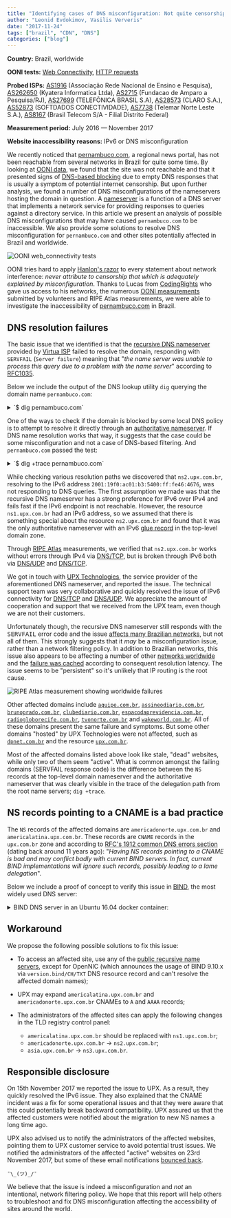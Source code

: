 ```yaml
---
title: "Identifying cases of DNS misconfiguration: Not quite censorship"
author: "Leonid Evdokimov, Vasilis Ververis"
date: "2017-11-24"
tags: ["brazil", "CDN", "DNS"]
categories: ["blog"]
---
```


**Country:** Brazil, worldwide

**OONI tests:** [Web Connectivity](https://ooni.torproject.org/nettest/web-connectivity/),
[HTTP requests](https://ooni.torproject.org/nettest/http-requests/)

**Probed ISPs:** [AS1916](https://stat.ripe.net/AS1916) (Associação Rede Nacional de Ensino e Pesquisa),
[AS262650](https://stat.ripe.net/AS262650) (Kyatera Informatica Ltda),
[AS2715](https://stat.ripe.net/AS2715) (Fundacao de Amparo a Pesquisa/RJ),
[AS27699](https://stat.ripe.net/AS27699) (TELEFÔNICA BRASIL S.A),
[AS28573](https://stat.ripe.net/AS28573) (CLARO S.A.),
[AS52873](https://stat.ripe.net/AS52873) (SOFTDADOS CONECTIVIDADE),
[AS7738](https://stat.ripe.net/AS7738) (Telemar Norte Leste S.A.),
[AS8167](https://stat.ripe.net/AS8167) (Brasil Telecom S/A - Filial Distrito Federal)

**Measurement period:** July 2016 — November 2017

**Website inaccessibility reasons:** IPv6 or DNS misconfiguration

We recently noticed that [pernambuco.com](http://pernambuco.com), a
regional news portal, has not been reachable from several networks in Brazil for quite some
time. By looking at [OONI data](/post/not-quite-network-censorship/measurements.br.pernambuco.csv), we found that the site was not reachable and that it presented signs of [DNS-based
blocking](https://explorer.ooni.torproject.org/measurement/s3YPvS70pxtUQXG5qLv8z2wfafZ98eUzCmxcbYkvSRELpYS2mBWksZCacvAr5GqS?input=http:%2F%2Fwww.pernambuco.com%2Fdiario)
due to empty DNS responses that is usually a symptom of potential internet censorship. But upon further analysis, we found a number of DNS
misconfigurations of the nameservers hosting the domain in question. A
[nameserver](https://en.wikipedia.org/wiki/Name_server) is a function of a DNS server that implements a
network service for providing responses to queries against a directory service.
In this article we present an analysis of possible DNS misconfigurations that
may have caused `pernambuco.com` to be inaccessible. We also provide some
solutions to resolve DNS misconfiguration for `pernambuco.com` and other sites potentially affected in Brazil and worldwide.

![OONI web_connectivity tests](/post/not-quite-network-censorship/measurements.br.pernambuco.png)

OONI tries hard to apply [Hanlon's razor](https://en.wikipedia.org/wiki/Hanlon%27s_razor) to every statement about network
interference: *never attribute to censorship that which is adequately explained
by misconfiguration*. Thanks to Lucas from [CodingRights](https://www.codingrights.org/) who gave us access to
his networks, the numerous [OONI measurements](https://api.ooni.io/files/by_country/BR) submitted by
volunteers and RIPE Atlas measurements, we were able to investigate the inaccessibility of
[pernambuco.com](http://pernambuco.com) in Brazil.

## DNS resolution failures

The basic issue that we identified is that the [recursive DNS nameserver](https://en.wikipedia.org/wiki/Domain_Name_System#Recursive_and_caching_name_server)
provided by [Virtua ISP](https://stat.ripe.net/AS28573) failed to resolve the
domain, responding with `SERVFAIL` (`Server failure`) meaning that "*the name
server was unable to process this query due to a problem with the name
server*" according to [RFC1035](https://tools.ietf.org/html/rfc1035).

Below we include the output of the DNS lookup utility `dig` querying the domain name
`pernambuco.com`:

<details><summary>`$ dig pernambuco.com`</summary>
<pre><code>
; <<>> DiG 9.9.5-9+deb8u12-Debian <<>> pernambuco.com
;; global options: +cmd
;; Got answer:
;; ->>HEADER<<- opcode: QUERY, status: SERVFAIL, id: 17644
;; flags: qr rd ra; QUERY: 1, ANSWER: 0, AUTHORITY: 0, ADDITIONAL: 1
&nbsp;
;; OPT PSEUDOSECTION:
; EDNS: version: 0, flags:; udp: 4096
;; QUESTION SECTION:
;pernambuco.com.                        IN      A
&nbsp;
;; Query time: 14 msec
;; SERVER: 181.213.132.2#53(181.213.132.2)
;; WHEN: Tue Nov 14 16:27:07 UTC 2017
;; MSG SIZE  rcvd: 43
</code></pre></details>

One of the ways to check if the domain is blocked by some local DNS policy is
to attempt to resolve it directly through an [authoritative nameserver](https://en.wikipedia.org/wiki/Domain_Name_System#Authoritative_name_server).
If DNS name resolution works that way, it suggests that the case could be some
misconfiguration and not a case of DNS-based filtering. And `pernambuco.com`
passed the test:

<details><summary>`$ dig +trace pernambuco.com`</summary>
<pre><code>
; <<>> DiG 9.9.5-9+deb8u12-Debian <<>> +trace pernambuco.com
;; global options: +cmd
.                       369185  IN      NS      h.root-servers.net.
.                       369185  IN      NS      i.root-servers.net.
.                       369185  IN      NS      e.root-servers.net.
.                       369185  IN      NS      d.root-servers.net.
.                       369185  IN      NS      m.root-servers.net.
.                       369185  IN      NS      f.root-servers.net.
.                       369185  IN      NS      j.root-servers.net.
.                       369185  IN      NS      b.root-servers.net.
.                       369185  IN      NS      k.root-servers.net.
.                       369185  IN      NS      c.root-servers.net.
.                       369185  IN      NS      a.root-servers.net.
.                       369185  IN      NS      l.root-servers.net.
.                       369185  IN      NS      g.root-servers.net.
;; Received 811 bytes from 181.213.132.2#53(181.213.132.2) in 2116 ms
&nbsp;
com.                    172800  IN      NS      a.gtld-servers.net.
com.                    172800  IN      NS      l.gtld-servers.net.
com.                    172800  IN      NS      c.gtld-servers.net.
com.                    172800  IN      NS      b.gtld-servers.net.
com.                    172800  IN      NS      j.gtld-servers.net.
com.                    172800  IN      NS      g.gtld-servers.net.
com.                    172800  IN      NS      d.gtld-servers.net.
com.                    172800  IN      NS      m.gtld-servers.net.
com.                    172800  IN      NS      k.gtld-servers.net.
com.                    172800  IN      NS      i.gtld-servers.net.
com.                    172800  IN      NS      e.gtld-servers.net.
com.                    172800  IN      NS      f.gtld-servers.net.
com.                    172800  IN      NS      h.gtld-servers.net.
com.                    86400   IN      DS      30909 8 2 E2D3C916F6DEEAC73294E8268FB5885044A833FC5459588F4A9184CF C41A5766
com.                    86400   IN      RRSIG   DS 8 1 86400 20171127050000 20171114040000 46809 . QSfUCjfWB2/Ulx1L/6BmpR3glCR6vAvtK+N9E332aJ9luPLQ9hycjiZp 4PoEWaDTDt4vQgL6pzgKNt+sGgr3lmbtJAnFEHAKPy/TBv/T8KhcApv8 Ceuwv/yUB1Oo5sUtppNVtNHQKm+jqUQ+MWQe9YNMPTrOi5dT2A3qYktg zhI9fk9gcqNfJkn/Vd/Ol1o+zLqP+yy9MY+xBjky2MPaXY4EaGnZWSQn UCyYH95k0WOuvHl6Q0EYe4jEAqQGQnMjGR/dFHF7WbARoqR92/Ahfsvr 2eAF2CcuIi5/cRKJr10Us3v3QvytZqvhwA6bzu292NYQIS0talFlATDF JRw9vQ==
;; Received 1174 bytes from 192.33.4.12#53(c.root-servers.net) in 3656 ms
&nbsp;
pernambuco.com.         172800  IN      NS      americalatina.upx.com.br.
pernambuco.com.         172800  IN      NS      americadonorte.upx.com.br.
CK0POJMG874LJREF7EFN8430QVIT8BSM.com. 86400 IN NSEC3 1 1 0 - CK0Q1GIN43N1ARRC9OSM6QPQR81H5M9A NS SOA RRSIG DNSKEY NSEC3PARAM
CK0POJMG874LJREF7EFN8430QVIT8BSM.com. 86400 IN RRSIG NSEC3 8 2 86400 20171121054756 20171114043756 11324 com. b6a2rTyPdGqgyTGlHBQTry29KsYLpCTg2syg3DiYm4TU2zKm4AgtUmv3 NAnteEWIwXutUsWN1XOri34PxDm9CAcmxKKYN82lXHSnF4O8oEuZJ1Gf Go2D9a8GFCV44T4Cff4MBugeDtUyHwp+yd96IzH+2WtSbJRN/WswmtGI ylA=
CIP56NHTT7TEO7BIRQFIOVC1GSDSNFD0.com. 86400 IN NSEC3 1 1 0 - CIP5L6DBFHE9UAL3LG0PVN426ILSC3GJ NS DS RRSIG
CIP56NHTT7TEO7BIRQFIOVC1GSDSNFD0.com. 86400 IN RRSIG NSEC3 8 2 86400 20171120055405 20171113044405 11324 com. bLisStF5rB/gXGaHOMV9it6Qg4JcERGbaBlvP7KRDyj7d1LlTyjZHWmt V3B2LS0vdjCMlEDxqqwPsO3mL/1GF8WX0z7qrsWf5qYxuegxikhLDamK s9qOIIdFsdNDhnloPa9+e7p9PwM5B0jR07I778+2E7PRIUXZP7D3BSLF K4w=
;; Received 595 bytes from 192.42.93.30#53(g.gtld-servers.net) in 534 ms
&nbsp;
pernambuco.com.         14400   IN      A       45.79.193.247
pernambuco.com.         86400   IN      NS      ns2.upx.com.br.
pernambuco.com.         86400   IN      NS      ns1.upx.com.br.
;; Received 193 bytes from 2804:2870:2:1::31#53(americalatina.upx.com.br) in 132 ms
</code></pre></details>

While checking various resolution paths we discovered that `ns2.upx.com.br`,
resolving to the IPv6 address `2001:19f0:ac01:b3:5400:ff:fe46:4676`, was not
responding to DNS queries. The first assumption we made was that the recursive
DNS nameserver has a strong preference for IPv6 over IPv4 and fails fast if the
IPv6 endpoint is not reachable. However, the resource `ns1.upx.com.br` had an
IPv6 address, so we assumed that there is something special about the resource
`ns2.upx.com.br` and found that it was the only authoritative nameserver
with an IPv6
[glue record](https://en.wikipedia.org/wiki/Domain_Name_System#Circular_dependencies_and_glue_records)
in the top-level domain zone.

Through [RIPE Atlas](https://atlas.ripe.net) measurements, we verified that `ns2.upx.com.br` works without
errors through IPv4 via
[DNS/TCP](https://atlas.ripe.net/measurements/10197953/#!probes), but is broken
through IPv6 both via
[DNS/UDP](https://atlas.ripe.net/measurements/10197871/#!probes) and
[DNS/TCP](https://atlas.ripe.net/measurements/10197872/#!probes).

We got in touch with [UPX Technologies](https://www.upx.com/), the service provider of the aforementioned DNS
nameserver, and reported the issue. The
technical support team was very collaborative and quickly resolved the issue of
IPv6 connectivity for
[DNS/TCP](https://atlas.ripe.net/measurements/10199076/#!probes) and
[DNS/UDP](https://atlas.ripe.net/measurements/10199080/#!probes). We appreciate
the amount of cooperation and support that we received from the UPX team, even though we are not
their customers.

Unfortunately though, the recursive DNS nameserver still responds with the
<tt>SERVFAIL</tt> error code and the issue [affects many Brazilian
networks](https://atlas.ripe.net/measurements/10203306/?filter=&diversity-picker=5&aggregator=&show_only=SERVFAIL#!map), but not
all of them. This strongly suggests that it *may* be a
misconfiguration issue, rather than a network filtering policy. In addition to Brazilian networks, this
issue also appears to be affecting a number of other
[networks worldwide](https://atlas.ripe.net/measurements/10203314/?filter=&diversity-picker=5&aggregator=&show_only=SERVFAIL#!map) and
the [failure was cached](https://atlas.ripe.net/measurements/10204036/#!probes)
according to consequent resolution latency. The issue seems to be "persistent"
so it's unlikely that IP routing is the root cause.

![RIPE Atlas measurement showing worldwide failures](/post/not-quite-network-censorship/ripe-atlas-10203314.png)

Other affected domains include
[`aquipe.com.br`](https://atlas.ripe.net/measurements/10204359/#!probes),
[`assineodiario.com.br`](https://atlas.ripe.net/measurements/10294525/#!probes),
[`brunoprado.com.br`](https://atlas.ripe.net/measurements/10294526/#!probes),
[`clubediario.com.br`](https://atlas.ripe.net/measurements/10294527/#!probes),
[`espacodaprevidencia.com.br`](https://atlas.ripe.net/measurements/10294528/#!probes),
[`radiogloborecife.com.br`](https://atlas.ripe.net/measurements/10294529/#!probes),
[`tvonorte.com.br`](https://atlas.ripe.net/measurements/10294531/#!probes) and
[`wakeworld.com.br`](https://atlas.ripe.net/measurements/10294532/#!probes). All of these domains present the same
failure and symptoms. But some other domains "hosted" by UPX Technologies were
not affected, such as [`dpnet.com.br`](https://atlas.ripe.net/measurements/10204294/#!probes) and
the resource [`upx.com.br`](https://atlas.ripe.net/measurements/10203916/#!general).

Most of the affected domains listed above look like stale, "dead" websites, while only two of them seem "active". 
What is common amongst the failing domains (SERVFAIL response code) is the
difference between the `NS` records at the top-level domain nameserver and the
authoritative nameserver that was clearly visible in the trace of the
delegation path from the root name servers; `dig +trace`.

## NS records pointing to a CNAME is a bad practice

The `NS` records of the affected domains are `americadonorte.upx.com.br` and
`americalatina.upx.com.br`. These records are `CNAME` records in the
`upx.com.br` zone and according to [RFC's 1912 common DNS errors
section](https://tools.ietf.org/html/rfc1912#section-2.4) (dating back around
11 years ago): "*Having NS records pointing to a CNAME is bad and may conflict
badly with current BIND servers. In fact, current BIND implementations will
ignore such records, possibly leading to a lame delegation*".

Below we include a proof of concept to verify this issue in [BIND](https://en.wikipedia.org/wiki/BIND), the most widely used DNS server:

<details><summary>BIND DNS server in an Ubuntu 16.04 docker container:</summary>
<pre><code>
root@dom0 # docker run -ti --rm ubuntu:16.04 bash
root@4017200da4e2:~# apt-get update && apt-get -y install bind9 dnsutils
root@4017200da4e2:~# echo 'logging { channel errchan {stderr; severity debug; print-severity yes; print-time yes;}; category default {errchan;}; };' >> /etc/bind/named.conf.local
root@4017200da4e2:~# /usr/sbin/named -f -u bind  &
root@4017200da4e2:~# dig pernambuco.com @127.0.0.1
22-Nov-2017 18:50:41.413 debug 1: fetch: pernambuco.com/A
22-Nov-2017 18:50:41.413 info: skipping nameserver 'americalatina.upx.com.br' because it is a CNAME, while resolving 'pernambuco.com/A'
22-Nov-2017 18:50:41.413 info: skipping nameserver 'americadonorte.upx.com.br' because it is a CNAME, while resolving 'pernambuco.com/A'
22-Nov-2017 18:50:41.413 debug 1: client 127.0.0.1#45827 (pernambuco.com): query failed (SERVFAIL) for pernambuco.com/IN/A at ../../../bin/named/query.c:7773
&nbsp;
; <<>> DiG 9.10.3-P4-Ubuntu <<>> pernambuco.com @127.0.0.1
;; global options: +cmd
;; Got answer:
;; ->>HEADER<<- opcode: QUERY, status: SERVFAIL, id: 23719
...
</code></pre></details>

## Workaround

We propose the following possible solutions to fix this issue:

* To access an affected site, use any of the [public recursive name servers](https://en.wikipedia.org/wiki/Public_recursive_name_server), except for OpenNIC (which announces the usage of BIND 9.10.x via `version.bind/CH/TXT` DNS resource record and can't resolve the affected domain names);

* UPX may expand `americalatina.upx.com.br` and `americadonorte.upx.com.br` CNAMEs to `A` and `AAAA` records;

* The administrators of the affected sites can apply the following changes in the TLD registry control panel:

  * `americalatina.upx.com.br` should be replaced with `ns1.upx.com.br`;
  * `americadonorte.upx.com.br` → `ns2.upx.com.br`;
  * `asia.upx.com.br` → `ns3.upx.com.br`.

## Responsible disclosure

On 15th November 2017 we reported the issue to UPX. As a result, they quickly resolved the IPv6 issue. They also explained that the CNAME incident was a fix for some operational issues and that they were aware that this could potentially break backward compatibility. UPX assured us that the affected customers
were notified about the migration to new NS names a long time ago.

UPX also advised us to notify the administrators of the affected websites,
pointing them to UPX customer service to avoid potential trust issues. We
notified the administrators of the affected "active" websites on 23rd November 2017, but
some of these email notifications [bounced back](https://en.wikipedia.org/wiki/Bounce_message).

`¯\_(ツ)_/¯`

We believe that the issue is indeed a misconfiguration and *not* an intentional, network filtering policy. We hope that this report will help others to troubleshoot and fix DNS misconfiguration affecting the accessibility of sites around the world.

